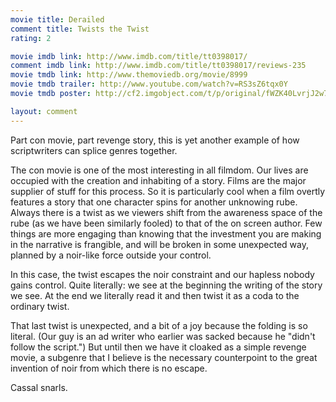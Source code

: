 ```yaml
---
movie title: Derailed
comment title: Twists the Twist
rating: 2

movie imdb link: http://www.imdb.com/title/tt0398017/
comment imdb link: http://www.imdb.com/title/tt0398017/reviews-235
movie tmdb link: http://www.themoviedb.org/movie/8999
movie tmdb trailer: http://www.youtube.com/watch?v=RS3sZ6tqx0Y
movie tmdb poster: http://cf2.imgobject.com/t/p/original/fWZK40LvrjJ2w7IBuuadJMdHgVK.jpg

layout: comment
---
```


Part con movie, part revenge story, this is yet another example of how scriptwriters can splice genres together.

The con movie is one of the most interesting in all filmdom. Our lives are occupied with the creation and inhabiting of a story. Films are the major supplier of stuff for this process. So it is particularly cool when a film overtly features a story that one character spins for another unknowing rube. Always there is a twist as we viewers shift from the awareness space of the rube (as we have been similarly fooled) to that of the on screen author. Few things are more engaging than knowing that the investment you are making in the narrative is frangible, and will be broken in some unexpected way, planned by a noir-like force outside your control.

In this case, the twist escapes the noir constraint and our hapless nobody gains control. Quite literally: we see at the beginning the writing of the story we see. At the end we literally read it and then twist it as a coda to the ordinary twist. 

That last twist is unexpected, and a bit of a joy because the folding is so literal. (Our guy is an ad writer who earlier was sacked because he "didn't follow the script.") But until then we have it cloaked as a simple revenge movie, a subgenre that I believe is the necessary counterpoint to the great invention of noir from which there is no escape.

Cassal snarls.